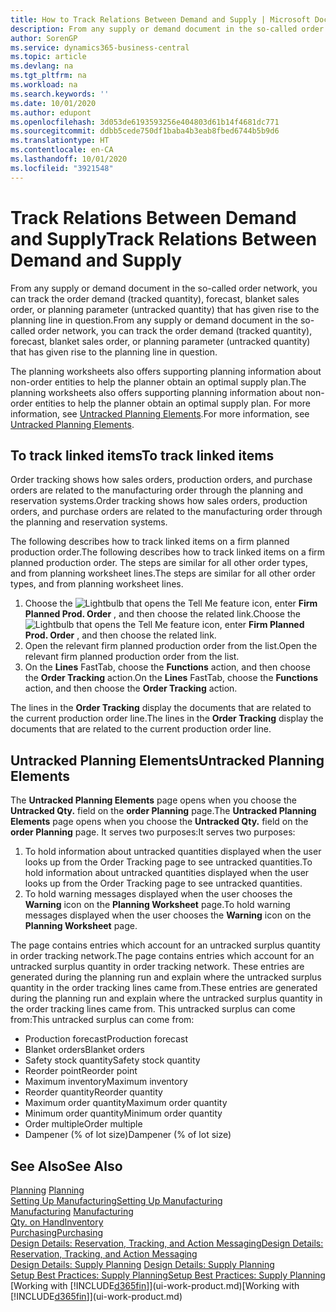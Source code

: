 ```yaml
---
title: How to Track Relations Between Demand and Supply | Microsoft Docs
description: From any supply or demand document in the so-called order network, you can track the order demand (tracked quantity), forecast, blanket sales order, or planning parameter (untracked quantity) that has given rise to the planning line in question.
author: SorenGP
ms.service: dynamics365-business-central
ms.topic: article
ms.devlang: na
ms.tgt_pltfrm: na
ms.workload: na
ms.search.keywords: ''
ms.date: 10/01/2020
ms.author: edupont
ms.openlocfilehash: 3d053de6193593256e404803d61b14f4681dc771
ms.sourcegitcommit: ddbb5cede750df1baba4b3eab8fbed6744b5b9d6
ms.translationtype: HT
ms.contentlocale: en-CA
ms.lasthandoff: 10/01/2020
ms.locfileid: "3921548"
---
```

# <a name="track-relations-between-demand-and-supply"></a><span data-ttu-id="0ca4a-103">Track Relations Between Demand and Supply</span><span class="sxs-lookup"><span data-stu-id="0ca4a-103">Track Relations Between Demand and Supply</span></span>
<span data-ttu-id="0ca4a-104">From any supply or demand document in the so-called order network, you can track the order demand (tracked quantity), forecast, blanket sales order, or planning parameter (untracked quantity) that has given rise to the planning line in question.</span><span class="sxs-lookup"><span data-stu-id="0ca4a-104">From any supply or demand document in the so-called order network, you can track the order demand (tracked quantity), forecast, blanket sales order, or planning parameter (untracked quantity) that has given rise to the planning line in question.</span></span>

<span data-ttu-id="0ca4a-105">The planning worksheets also offers supporting planning information about non-order entities to help the planner obtain an optimal supply plan.</span><span class="sxs-lookup"><span data-stu-id="0ca4a-105">The planning worksheets also offers supporting planning information about non-order entities to help the planner obtain an optimal supply plan.</span></span> <span data-ttu-id="0ca4a-106">For more information, see [Untracked Planning Elements](production-how-track-demand-supply.md#untracked-planning-elements).</span><span class="sxs-lookup"><span data-stu-id="0ca4a-106">For more information, see [Untracked Planning Elements](production-how-track-demand-supply.md#untracked-planning-elements).</span></span>

## <a name="to-track-linked-items"></a><span data-ttu-id="0ca4a-107">To track linked items</span><span class="sxs-lookup"><span data-stu-id="0ca4a-107">To track linked items</span></span>
<span data-ttu-id="0ca4a-108">Order tracking shows how sales orders, production orders, and purchase orders are related to the manufacturing order through the planning and reservation systems.</span><span class="sxs-lookup"><span data-stu-id="0ca4a-108">Order tracking shows how sales orders, production orders, and purchase orders are related to the manufacturing order through the planning and reservation systems.</span></span>

<span data-ttu-id="0ca4a-109">The following describes how to track linked items on a firm planned production order.</span><span class="sxs-lookup"><span data-stu-id="0ca4a-109">The following describes how to track linked items on a firm planned production order.</span></span> <span data-ttu-id="0ca4a-110">The steps are similar for all other order types, and from planning worksheet lines.</span><span class="sxs-lookup"><span data-stu-id="0ca4a-110">The steps are similar for all other order types, and from planning worksheet lines.</span></span>

1. <span data-ttu-id="0ca4a-111">Choose the ![Lightbulb that opens the Tell Me feature](media/ui-search/search_small.png "Tell me what you want to do") icon, enter **Firm Planned Prod. Order** , and then choose the related link.</span><span class="sxs-lookup"><span data-stu-id="0ca4a-111">Choose the ![Lightbulb that opens the Tell Me feature](media/ui-search/search_small.png "Tell me what you want to do") icon, enter **Firm Planned Prod. Order** , and then choose the related link.</span></span>
2. <span data-ttu-id="0ca4a-112">Open the relevant firm planned production order from the list.</span><span class="sxs-lookup"><span data-stu-id="0ca4a-112">Open the relevant firm planned production order from the list.</span></span>
3. <span data-ttu-id="0ca4a-113">On the **Lines** FastTab, choose the **Functions** action, and then choose the **Order Tracking** action.</span><span class="sxs-lookup"><span data-stu-id="0ca4a-113">On the **Lines** FastTab, choose the **Functions** action, and then choose the **Order Tracking** action.</span></span>

<span data-ttu-id="0ca4a-114">The lines in the **Order Tracking** display the documents that are related to the current production order line.</span><span class="sxs-lookup"><span data-stu-id="0ca4a-114">The lines in the **Order Tracking** display the documents that are related to the current production order line.</span></span>

## <a name="untracked-planning-elements"></a><span data-ttu-id="0ca4a-115">Untracked Planning Elements</span><span class="sxs-lookup"><span data-stu-id="0ca4a-115">Untracked Planning Elements</span></span>
<span data-ttu-id="0ca4a-116">The **Untracked Planning Elements** page opens when you choose the **Untracked Qty.** field on the **order Planning** page.</span><span class="sxs-lookup"><span data-stu-id="0ca4a-116">The **Untracked Planning Elements** page opens when you choose the **Untracked Qty.** field on the **order Planning** page.</span></span> <span data-ttu-id="0ca4a-117">It serves two purposes:</span><span class="sxs-lookup"><span data-stu-id="0ca4a-117">It serves two purposes:</span></span>

1. <span data-ttu-id="0ca4a-118">To hold information about untracked quantities displayed when the user looks up from the Order Tracking page to see untracked quantities.</span><span class="sxs-lookup"><span data-stu-id="0ca4a-118">To hold information about untracked quantities displayed when the user looks up from the Order Tracking page to see untracked quantities.</span></span>
2. <span data-ttu-id="0ca4a-119">To hold warning messages displayed when the user chooses the **Warning** icon on the **Planning Worksheet** page.</span><span class="sxs-lookup"><span data-stu-id="0ca4a-119">To hold warning messages displayed when the user chooses the **Warning** icon on the **Planning Worksheet** page.</span></span>

<span data-ttu-id="0ca4a-120">The page contains entries which account for an untracked surplus quantity in order tracking network.</span><span class="sxs-lookup"><span data-stu-id="0ca4a-120">The page contains entries which account for an untracked surplus quantity in order tracking network.</span></span> <span data-ttu-id="0ca4a-121">These entries are generated during the planning run and explain where the untracked surplus quantity in the order tracking lines came from.</span><span class="sxs-lookup"><span data-stu-id="0ca4a-121">These entries are generated during the planning run and explain where the untracked surplus quantity in the order tracking lines came from.</span></span> <span data-ttu-id="0ca4a-122">This untracked surplus can come from:</span><span class="sxs-lookup"><span data-stu-id="0ca4a-122">This untracked surplus can come from:</span></span>

- <span data-ttu-id="0ca4a-123">Production forecast</span><span class="sxs-lookup"><span data-stu-id="0ca4a-123">Production forecast</span></span>
- <span data-ttu-id="0ca4a-124">Blanket orders</span><span class="sxs-lookup"><span data-stu-id="0ca4a-124">Blanket orders</span></span>
- <span data-ttu-id="0ca4a-125">Safety stock quantity</span><span class="sxs-lookup"><span data-stu-id="0ca4a-125">Safety stock quantity</span></span>
- <span data-ttu-id="0ca4a-126">Reorder point</span><span class="sxs-lookup"><span data-stu-id="0ca4a-126">Reorder point</span></span>
- <span data-ttu-id="0ca4a-127">Maximum inventory</span><span class="sxs-lookup"><span data-stu-id="0ca4a-127">Maximum inventory</span></span>
- <span data-ttu-id="0ca4a-128">Reorder quantity</span><span class="sxs-lookup"><span data-stu-id="0ca4a-128">Reorder quantity</span></span>
- <span data-ttu-id="0ca4a-129">Maximum order quantity</span><span class="sxs-lookup"><span data-stu-id="0ca4a-129">Maximum order quantity</span></span>
- <span data-ttu-id="0ca4a-130">Minimum order quantity</span><span class="sxs-lookup"><span data-stu-id="0ca4a-130">Minimum order quantity</span></span>
- <span data-ttu-id="0ca4a-131">Order multiple</span><span class="sxs-lookup"><span data-stu-id="0ca4a-131">Order multiple</span></span>
- <span data-ttu-id="0ca4a-132">Dampener (% of lot size)</span><span class="sxs-lookup"><span data-stu-id="0ca4a-132">Dampener (% of lot size)</span></span>

## <a name="see-also"></a><span data-ttu-id="0ca4a-133">See Also</span><span class="sxs-lookup"><span data-stu-id="0ca4a-133">See Also</span></span>  
<span data-ttu-id="0ca4a-134">[Planning](production-planning.md) </span><span class="sxs-lookup"><span data-stu-id="0ca4a-134">[Planning](production-planning.md) </span></span>  
[<span data-ttu-id="0ca4a-135">Setting Up Manufacturing</span><span class="sxs-lookup"><span data-stu-id="0ca4a-135">Setting Up Manufacturing</span></span>](production-configure-production-processes.md)  
<span data-ttu-id="0ca4a-136">[Manufacturing](production-manage-manufacturing.md)  </span><span class="sxs-lookup"><span data-stu-id="0ca4a-136">[Manufacturing](production-manage-manufacturing.md)  </span></span>  
[<span data-ttu-id="0ca4a-137">Qty. on Hand</span><span class="sxs-lookup"><span data-stu-id="0ca4a-137">Inventory</span></span>](inventory-manage-inventory.md)  
[<span data-ttu-id="0ca4a-138">Purchasing</span><span class="sxs-lookup"><span data-stu-id="0ca4a-138">Purchasing</span></span>](purchasing-manage-purchasing.md)  
[<span data-ttu-id="0ca4a-139">Design Details: Reservation, Tracking, and Action Messaging</span><span class="sxs-lookup"><span data-stu-id="0ca4a-139">Design Details: Reservation, Tracking, and Action Messaging</span></span>](design-details-reservation-order-tracking-and-action-messaging.md)  
<span data-ttu-id="0ca4a-140">[Design Details: Supply Planning](design-details-supply-planning.md) </span><span class="sxs-lookup"><span data-stu-id="0ca4a-140">[Design Details: Supply Planning](design-details-supply-planning.md) </span></span>  
[<span data-ttu-id="0ca4a-141">Setup Best Practices: Supply Planning</span><span class="sxs-lookup"><span data-stu-id="0ca4a-141">Setup Best Practices: Supply Planning</span></span>](setup-best-practices-supply-planning.md)  
<span data-ttu-id="0ca4a-142">[Working with [!INCLUDE[d365fin](includes/d365fin_md.md)]](ui-work-product.md)</span><span class="sxs-lookup"><span data-stu-id="0ca4a-142">[Working with [!INCLUDE[d365fin](includes/d365fin_md.md)]](ui-work-product.md)</span></span>
